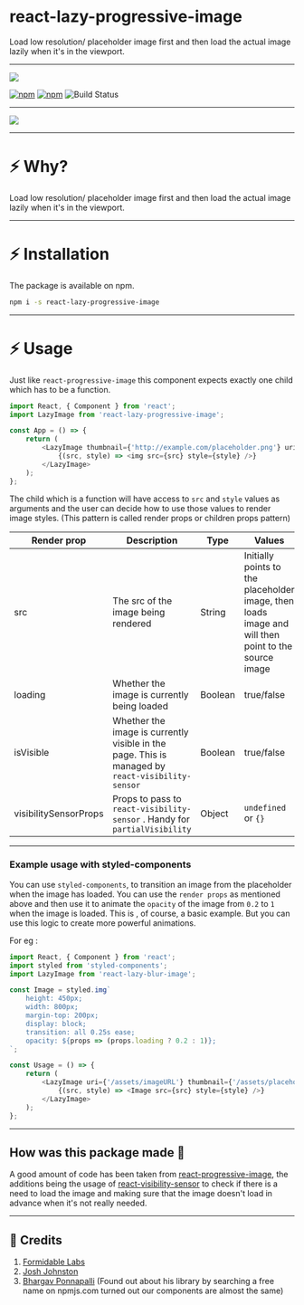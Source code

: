 # react-lazy-progressive-image

Load low resolution/ placeholder image first and then load the actual image lazily when it's in the viewport.

<hr/>

[![](https://nodei.co/npm/react-lazy-progressive-image.png?compact=true)](https://nodei.co/npm/react-lazy-progressive-image/)

[![npm](https://img.shields.io/npm/dm/react-lazy-progressive-image.svg?style=for-the-badge)](https://www.npmjs.com/package/react-lazy-progressive-image)
[![npm](https://img.shields.io/npm/l/react-lazy-progressive-image.svg?style=for-the-badge)](https://www.npmjs.com/package/react-lazy-progressive-image)
![Build Status](https://github.com/imbhargav5/react-lazy-progressive-image/workflows/Tests/badge.svg)

</p>
<hr/>

<img src="https://github.com/imbhargav5/react-lazy-progressive-image/blob/master/.github/screenshare.gif?raw=true"/>

<hr/>

# :zap: Why?

Load low resolution/ placeholder image first and then load the actual image lazily when it's in the viewport.

<hr/>

# :zap: Installation

The package is available on npm.

```bash
npm i -s react-lazy-progressive-image
```

<hr/>

# :zap: Usage

Just like `react-progressive-image` this component expects exactly one child which has to be a function.

```javascript
import React, { Component } from 'react';
import LazyImage from 'react-lazy-progressive-image';

const App = () => {
	return (
		<LazyImage thumbnail={'http://example.com/placeholder.png'} uri={'http://example.com/src.png'}>
			{(src, style) => <img src={src} style={style} />}
		</LazyImage>
	);
};
```

The child which is a function will have access to `src` and `style` values as arguments and the user can decide how to use those values to render image styles. (This pattern is called render props or children props pattern)

| Render prop           | Description                                                                                      | Type    | Values                                                                                              |
| --------------------- | ------------------------------------------------------------------------------------------------ | ------- | --------------------------------------------------------------------------------------------------- |
| src                   | The src of the image being rendered                                                              | String  | Initially points to the placeholder image, then loads image and will then point to the source image |
| loading               | Whether the image is currently being loaded                                                      | Boolean | true/false                                                                                          |
| isVisible             | Whether the image is currently visible in the page. This is managed by `react-visibility-sensor` | Boolean | true/false                                                                                          |
| visibilitySensorProps | Props to pass to `react-visibility-sensor` . Handy for `partialVisibility`                       | Object  | `undefined` or `{}`                                                                                 |

<hr/>

### Example usage with styled-components

You can use `styled-components`, to transition an image from the placeholder when the image has loaded.
You can use the `render props` as mentioned above and then use it to animate the `opacity` of the image from `0.2` to `1` when the image is loaded. This is , of course, a basic example. But you can use this logic to create more powerful animations.

For eg :

```javascript
import React, { Component } from 'react';
import styled from 'styled-components';
import LazyImage from 'react-lazy-blur-image';

const Image = styled.img`
	height: 450px;
	width: 800px;
	margin-top: 200px;
	display: block;
	transition: all 0.25s ease;
	opacity: ${props => (props.loading ? 0.2 : 1)};
`;

const Usage = () => {
	return (
		<LazyImage uri={'/assets/imageURL'} thumbnail={'/assets/placeholderURL'}>
			{(src, style) => <Image src={src} style={style} />}
		</LazyImage>
	);
};
```

<hr/>

## How was this package made 🔧

A good amount of code has been taken from <a href="https://github.com/FormidableLabs/react-progressive-image">react-progressive-image</a>, the additions being the usage of <a href="https://github.com/joshwnj/react-visibility-sensor">react-visibility-sensor</a> to check if there is a need to load the image and making sure that the image doesn't load in advance when it's not really needed.

<hr/>

## 🙏 Credits

1. <a href="https://github.com/FormidableLabs"> Formidable Labs </a>
2. <a href="https://github.com/joshwnj"> Josh Johnston </a>
3. <a href="https://github.com/imbhargav5">Bhargav Ponnapalli</a> (Found out about his library by searching a free name on npmjs.com turned out our components are almost the same)
